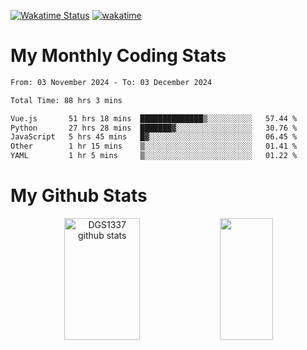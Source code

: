 [![Wakatime Status](https://github.com/noopurphalak/noopurphalak/workflows/wakatime-status-update/badge.svg)](https://github.com/noopurphalak/noopurphalak/actions/workflows/main.yml)
[![wakatime](https://wakatime.com/badge/user/80ace140-ef40-4fdd-b8ed-f3be3d2e1aea.svg)](https://wakatime.com/@80ace140-ef40-4fdd-b8ed-f3be3d2e1aea)

# My Monthly Coding Stats

<!--START_SECTION:waka-->

```txt
From: 03 November 2024 - To: 03 December 2024

Total Time: 88 hrs 3 mins

Vue.js       51 hrs 18 mins  ██████████████▒░░░░░░░░░░   57.44 %
Python       27 hrs 28 mins  ███████▓░░░░░░░░░░░░░░░░░   30.76 %
JavaScript   5 hrs 45 mins   █▓░░░░░░░░░░░░░░░░░░░░░░░   06.45 %
Other        1 hr 15 mins    ▒░░░░░░░░░░░░░░░░░░░░░░░░   01.41 %
YAML         1 hr 5 mins     ▒░░░░░░░░░░░░░░░░░░░░░░░░   01.22 %
```

<!--END_SECTION:waka-->

# My Github Stats
<div style="text-align: center;">
  <img width="49%" height="195px" src="https://github-readme-stats-sigma-five.vercel.app/api?username=noopurphalak&show_icons=true&count_private=true&hide_border=true&title_color=ecf2f8&icon_color=0d1117&text_color=FFFFFF&bg_color=0d1117" alt="DGS1337 github stats" />
  <img width="41%" height="195px" src="https://github-readme-stats-sigma-five.vercel.app/api/top-langs/?username=noopurphalak&layout=compact&hide_border=true&title_color=ecf2f8&text_color=FFFFFF&bg_color=0d1117" />
</div>
